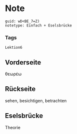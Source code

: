 # Note
```
guid: wD<BE_7=Z)
notetype: Einfach + Eselsbrücke
```

### Tags
```
Lektion6
```

## Vorderseite
θεωρέω

## Rückseite
sehen, besichtigen, betrachten

## Eselsbrücke
Theorie
